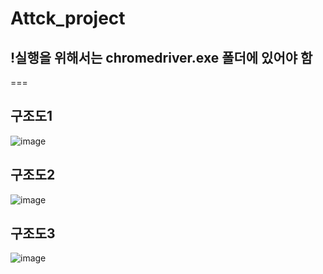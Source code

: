 # Attck_project
## !실행을 위해서는 chromedriver.exe 폴더에 있어야 함
===
## 구조도1
![image](https://user-images.githubusercontent.com/46064193/88451163-8aa5fa80-ce8f-11ea-99cb-e22f5b7f3c2e.png)
## 구조도2
![image](https://user-images.githubusercontent.com/46064193/88451168-8da0eb00-ce8f-11ea-9d36-9b694b247c8f.png)
## 구조도3
![image](https://user-images.githubusercontent.com/46064193/88451169-8f6aae80-ce8f-11ea-84c3-d5ddeba72a8d.png)
